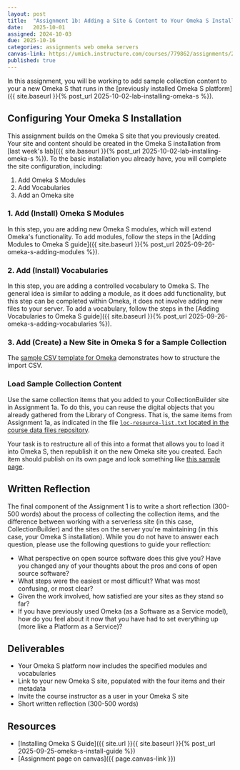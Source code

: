 ```yaml
---
layout: post
title:  "Assignment 1b: Adding a Site & Content to Your Omeka S Installation"
date:   2025-10-01
assigned: 2024-10-03
due: 2025-10-16
categories: assignments web omeka servers
canvas-link: https://umich.instructure.com/courses/779862/assignments/2877245
published: true
---
```


In this assignment, you will be working to add sample collection content to your a new Omeka S that runs in the [previously installed Omeka S platform]({{ site.baseurl }}{% post_url 2025-10-02-lab-installing-omeka-s %}).

## Configuring Your Omeka S Installation

This assignment builds on the Omeka S site that you previously created.
Your site and content should be created in the Omeka S installation from [last week's lab]({{ site.baseurl }}{% post_url 2025-10-02-lab-installing-omeka-s %}).
To the basic installation you already have, you will complete the site configuration, including:

1. Add Omeka S Modules
2. Add Vocabularies
3. Add an Omeka site

### 1. Add (Install) Omeka S Modules

In this step, you are adding new Omeka S modules, which will extend Omeka's functionality.
To add modules, follow the steps in the [Adding Modules to Omeka S guide]({{ site.baseurl }}{% post_url 2025-09-26-omeka-s-adding-modules %}).

### 2. Add (Install) Vocabularies

In this step, you are adding a controlled vocabulary to Omeka S. The general idea is similar to adding a module, as it does add functionality, but this step can be completed within Omeka, it does not involve adding new files to your server. To add a vocabulary, follow the steps in the [Adding Vocabularies to Omeka S guide]({{ site.baseurl }}{% post_url 2025-09-26-omeka-s-adding-vocabularies %}).

### 3. Add (Create) a New Site in Omeka S for a Sample Collection

The [sample CSV template for Omeka][csv-template] demonstrates how to structure the import CSV.

### Load Sample Collection Content

Use the same collection items that you added to your CollectionBuilder site in Assignment 1a.
To do this, you can reuse the digital objects that you already gathered from the Library of Congress.
That is, the same items from Assignment 1a, as indicated in the file [`loc-resource-list.txt` located in the course data files repository](https://github.com/morskyjezek/si676-2025-data/blob/main/collection-site-materials/loc-resource-list.txt).

Your task is to restructure all of this into a format that allows you
to load it into Omeka S, then republish it on the new Omeka site you created.
Each item should publish on its own page and look something like [this sample page][sample-item-page].

## Written Reflection

The final component of the Assignment 1 is to write a short reflection (300-500 words) about the process of collecting the collection items, and the difference between working with a serverless site (in this case, CollectionBuilder) and the sites on the server you're maintaining (in this case, your Omeka S installation). While you do not have to answer each question, please use the following questions to guide your reflection:

- What perspective on open source software does this give you? Have you changed any of your thoughts about the pros and cons of open source software?
- What steps were the easiest or most difficult? What was most confusing, or most clear?
- Given the work involved, how satisfied are your sites as they stand so far?
- If you have previously used Omeka (as a Software as a Service model), how do you feel about it now that you have had to set everything up (more like a Platform as a Service)?

## Deliverables

- Your Omeka S platform now includes the specified modules and vocabularies
- Link to your new Omeka S site, populated with the four items and their metadata
- Invite the course instructor as a user in your Omeka S site
- Short written reflection (300-500 words)

## Resources

- [Installing Omeka S Guide]({{ site.url }}{{ site.baseurl }}{% post_url 2025-09-25-omeka-s-install-guide %})
- [Assignment page on canvas]({{ page.canvas-link }})

[csv-template]: https://github.com/morskyjezek/si676-2025-data/blob/main/collection-site-materials/metadata-template-omekas.csv
[sample-item-page]: TBA
